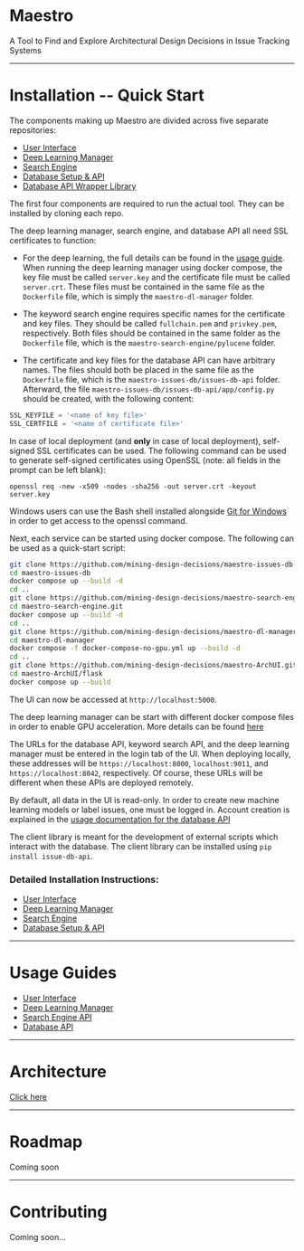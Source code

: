 # Maestro 

A Tool to Find and Explore Architectural Design Decisions in Issue Tracking Systems

---

# Installation -- Quick Start 

The components making up Maestro are divided across five separate repositories:

- [User Interface](https://github.com/mining-design-decisions/maestro-ArchUI)
- [Deep Learning Manager](https://github.com/mining-design-decisions/maestro-dl-manager)
- [Search Engine](https://github.com/mining-design-decisions/maestro-search-engine)
- [Database Setup & API](https://github.com/mining-design-decisions/maestro-issues-db)
- [Database API Wrapper Library](https://github.com/mining-design-decisions/maestro-issue-db-api-client)

The first four components are required to run the actual tool. 
They can be installed by cloning each repo.

The deep learning manager, search engine, and database API all need SSL certificates
to function: 

- For the deep learning, the full details can be found in the 
[usage guide](./docs/usage/dl_manager/index.md#preparations-before-running-).
When running the deep learning manager using docker compose, the key file must be 
called `server.key` and the certificate file must be called `server.crt`.
These files must be contained in the same file as the `Dockerfile` file, 
which is simply the `maestro-dl-manager` folder.

- The keyword search engine requires specific names for the certificate and key files.
They should be called `fullchain.pem` and `privkey.pem`, respectively. 
Both files should be contained in the same folder as the `Dockerfile` file, which 
is the `maestro-search-engine/pylucene` folder.

- The certificate and key files for the database API can have arbitrary names.
The files should both be placed in the same file as the `Dockerfile` file,
which is the `maestro-issues-db/issues-db-api` folder.
Afterward, the file `maestro-issues-db/issues-db-api/app/config.py` should be created,
with the following content:
```python
SSL_KEYFILE = '<name of key file>'
SSL_CERTFILE = '<name of certificate file>'
```

In case of local deployment (and **only** in case of local deployment), self-signed
SSL certificates can be used. The following command can be used to generate 
self-signed certificates using OpenSSL (note: all fields in the prompt can be left blank):

```shell 
openssl req -new -x509 -nodes -sha256 -out server.crt -keyout server.key
```

Windows users can use the Bash shell installed alongside 
[Git for Windows](https://gitforwindows.org/) in order to get access to the openssl command.

Next, each service can be started using docker compose.
The following can be used as a quick-start script:

```bash 
git clone https://github.com/mining-design-decisions/maestro-issues-db.git
cd maestro-issues-db
docker compose up --build -d 
cd .. 
git clone https://github.com/mining-design-decisions/maestro-search-engine.git
cd maestro-search-engine.git 
docker compose up --build -d 
cd .. 
git clone https://github.com/mining-design-decisions/maestro-dl-manager.git
cd maestro-dl-manager 
docker compose -f docker-compose-no-gpu.yml up --build -d 
cd .. 
git clone https://github.com/mining-design-decisions/maestro-ArchUI.git
cd maestro-ArchUI/flask 
docker compose up --build 
```

The UI can now be accessed at `http://localhost:5000`.

The deep learning manager can be start with different docker compose files in order to 
enable GPU acceleration. More details can be found 
[here](./docs/usage/dl_manager/index.md#running-using-docker-)

The URLs for the database API, keyword search API,
and the deep learning manager must be entered in the login tab of the UI. 
When deploying locally, these addresses will be `https://localhost:8000`, `localhost:9011`,
and `https://localhost:8042`, respectively. 
Of course, these URLs will be different when these APIs are deployed remotely.

By default, all data in the UI is read-only. In order to create new machine learning models or 
label issues, one must be logged in.
Account creation is explained in the [usage documentation for the database API](./docs/usage/issues_db_api/README.md#users)

The client library is meant for the development of external scripts which interact with the database. The client library can be installed using `pip install issue-db-api`.

### Detailed Installation Instructions:

- [User Interface](./docs/usage/user_interface/README.md)
- [Deep Learning Manager](./docs/usage/dl_manager/index.md)
- [Search Engine](https://github.com/mining-design-decisions/maestro-search-engine)
- [Database Setup & API](https://github.com/mining-design-decisions/maestro-issues-db)

---

# Usage Guides 

- [User Interface](./docs/usage/user_interface/README.md)
- [Deep Learning Manager](./docs/usage/dl_manager/index.md)
- [Search Engine API](./docs/usage/search_engine/README.md)
- [Database API](./docs/usage/issues_db_api/README.md)

---

# Architecture 

[Click here](docs/architecture/index.md) 

---

# Roadmap 

Coming soon

--- 

# Contributing 

Coming soon...

